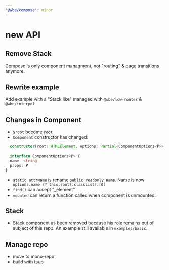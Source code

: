 ```yaml
---
"@wbe/compose": minor
---
```


# new API

## Remove Stack

Compose is only component managment, not "routing" & page transitions anymore.

## Rewrite example

Add example with a "Stack like" managed with `@wbe/low-router` & `@wbe/interpol`

## Changes in Component

- `$root` become `root`
- `Component` constructor has changed:
```ts
  constructor(root: HTMLElement, options: Partial<ComponentOptions<P>> = {})
  
  interface ComponentOptions<P> {
  name: string
  props: P
}
``` 
- `static attrName` is rename `public readonly name`. Name is now ` options.name ?? this.root?.classList?.[0]`
- `find()` can accept "_element"
- `mounted` can return a function called when component is unmounted.

## Stack

- Stack component as been removed because his role remains out of subject of this repo. An example still available in `examples/basic`.

## Manage repo

- move to mono-repo
- build with tsup
